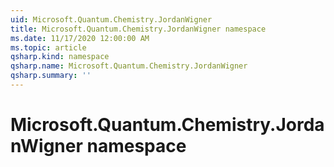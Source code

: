 ```yaml
---
uid: Microsoft.Quantum.Chemistry.JordanWigner
title: Microsoft.Quantum.Chemistry.JordanWigner namespace
ms.date: 11/17/2020 12:00:00 AM
ms.topic: article
qsharp.kind: namespace
qsharp.name: Microsoft.Quantum.Chemistry.JordanWigner
qsharp.summary: ''
---
```


# Microsoft.Quantum.Chemistry.JordanWigner namespace



